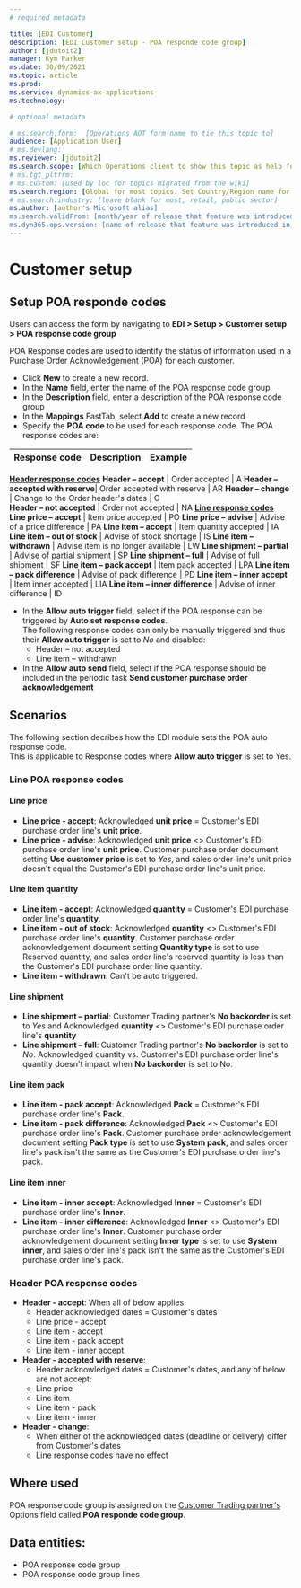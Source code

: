 ```yaml
---
# required metadata

title: [EDI Customer]
description: [EDI Customer setup - POA responde code group]
author: [jdutoit2]
manager: Kym Parker
ms.date: 30/09/2021
ms.topic: article
ms.prod: 
ms.service: dynamics-ax-applications
ms.technology: 

# optional metadata

# ms.search.form:  [Operations AOT form name to tie this topic to]
audience: [Application User]
# ms.devlang: 
ms.reviewer: [jdutoit2]
ms.search.scope: [Which Operations client to show this topic as help for, to be set by content strategist, see list here: https://microsoft.sharepoint.com/teams/DynDoc/_layouts/15/WopiFrame.aspx?sourcedoc={23419e1c-eb64-42e9-aa9b-79875b428718}&action=edit&wd=target%28Core%20Dynamics%20AX%20CP%20requirements%2Eone%7C4CC185C0%2DEFAA%2D42CD%2D94B9%2D8F2A45E7F61A%2FVersions%20list%20for%20docs%20topics%7CC14BE630%2D5151%2D49D6%2D8305%2D554B5084593C%2F%29]
# ms.tgt_pltfrm: 
# ms.custom: [used by loc for topics migrated from the wiki]
ms.search.region: [Global for most topics. Set Country/Region name for localizations]
# ms.search.industry: [leave blank for most, retail, public sector]
ms.author: [author's Microsoft alias]
ms.search.validFrom: [month/year of release that feature was introduced in, in format yyyy-mm-dd]
ms.dyn365.ops.version: [name of release that feature was introduced in, see list here: https://microsoft.sharepoint.com/teams/DynDoc/_layouts/15/WopiFrame.aspx?sourcedoc={23419e1c-eb64-42e9-aa9b-79875b428718}&action=edit&wd=target%28Core%20Dynamics%20AX%20CP%20requirements%2Eone%7C4CC185C0%2DEFAA%2D42CD%2D94B9%2D8F2A45E7F61A%2FVersions%20list%20for%20docs%20topics%7CC14BE630%2D5151%2D49D6%2D8305%2D554B5084593C%2F%29]
---
```


# Customer setup
## Setup POA responde codes

Users can access the form by navigating to **EDI > Setup > Customer setup > POA response code group**

POA Response codes are used to identify the status of information used in a Purchase Order Acknowledgement (POA) for each customer.
- Click **New** to create a new record. 
- In the **Name** field, enter the name of the POA response code group
- In the **Description** field, enter a description of the POA response code group
- In the **Mappings** FastTab, select **Add** to create a new record
- Specify the **POA code** to be used for each response code. The POA response codes are:

**Response code** 	              | **Description**                       | **Example**
:-------------------------------- |:------------------------------------- |:-------------------------------------
<ins>**Header response codes**</ins>
**Header – accept**               |	Order accepted	                      | A
**Header – accepted with reserve**|	Order accepted with reserve	          | AR
**Header – change**               |	Change to the Order header's dates    | C	
**Header – not accepted**         |	Order not accepted	                  | NA
<ins>**Line response codes**</ins>
**Line price – accept**           |	Item price accepted                   |	PO
**Line price – advise**           |	Advise of a price difference	        | PA
**Line item – accept**            |	Item quantity accepted	              | IA
**Line item – out of stock**      |	Advise of stock shortage	            | IS
**Line item – withdrawn**         |	Advise item is no longer available	  | LW
**Line shipment – partial**       |	Advise of partial shipment	          | SP
**Line shipment – full**          |	Advise of full shipment               |	SF
**Line item – pack accept**       |	Item pack accepted	                  | LPA
**Line item – pack difference**   |	Advise of pack difference	            | PD
**Line item – inner accept**      |	Item inner accepted	                  | LIA
**Line item – inner difference**  |	Advise of inner difference	          | ID

- In the **Allow auto trigger** field, select if the POA response can be triggered by **Auto set response codes**. <br> The following response codes can only be manually triggered and thus their **Allow auto trigger** is set to _No_ and disabled:
    - Header – not accepted
    - Line item – withdrawn
- In the **Allow auto send** field, select if the POA response should be included in the periodic task **Send customer purchase order acknowledgement**

## Scenarios
The following section decribes how the EDI module sets the POA auto response code. <br>
This is applicable to Response codes where **Allow auto trigger** is set to Yes.

### Line POA response codes
#### Line price
- **Line price - accept**: Acknowledged **unit price** = Customer's EDI purchase order line's **unit price**.
- **Line price - advise**: Acknowledged **unit price** <> Customer's EDI purchase order line's **unit price**. Customer purchase order document setting **Use customer price** is set to _Yes_, and sales order line's unit price doesn't equal the Customer's EDI purchase order line's unit price.

#### Line item quantity
- **Line item - accept**: Acknowledged **quantity** = Customer's EDI purchase order line's **quantity**.
- **Line item - out of stock**: Acknowledged **quantity** <> Customer's EDI purchase order line's **quantity**. Customer purchase order acknowledgement document setting **Quantity type** is set to use Reserved quantity, and sales order line's reserved quantity is less than the Customer's EDI purchase order line quantity.
- **Line item - withdrawn**: Can't be auto triggered.

#### Line shipment
- **Line shipment – partial**: Customer Trading partner's **No backorder** is set to _Yes_ and Acknowledged **quantity** <> Customer's EDI purchase order line's **quantity**
- **Line shipment – full**: Customer Trading partner's **No backorder** is set to _No_. Acknowledged quantity vs. Customer's EDI purchase order line's quantity doesn't impact when **No backorder** is set to No.

#### Line item pack
- **Line item - pack accept**: Acknowledged **Pack** = Customer's EDI purchase order line's **Pack**.
- **Line item - pack difference**: Acknowledged **Pack** <> Customer's EDI purchase order line's **Pack**. Customer purchase order acknowledgement document setting **Pack type** is set to use **System pack**, and sales order line's pack isn't the same as the Customer's EDI purchase order line's pack.

#### Line item inner
- **Line item - inner accept**: Acknowledged **Inner** = Customer's EDI purchase order line's **Inner**.
- **Line item - inner difference**: Acknowledged **Inner** <> Customer's EDI purchase order line's **Inner**. Customer purchase order acknowledgement document setting **Inner type** is set to use **System inner**, and sales order line's pack isn't the same as the Customer's EDI purchase order line's pack.

### Header POA response codes
- **Header - accept**: When all of below applies <br>
    - Header acknowledged dates = Customer's dates
    - Line price - accept
    - Line item - accept
     - Line item - pack accept
    - Line item - inner accept
- **Header - accepted with reserve**: <br>
    -  Header acknowledged dates = Customer's dates, and any of below are not accept:
    - Line price
    - Line item
    - Line item - pack
    - Line item - inner
- **Header - change**: <br>
    - When either of the acknowledged dates (deadline or delivery) differ from Customer's dates
    - Line response codes have no effect

## Where used
POA response code group is assigned on the [Customer Trading partner's](../Trading%20partner.md) Options field called **POA responde code group**.

## Data entities:
- POA response code group
- POA response code group lines

